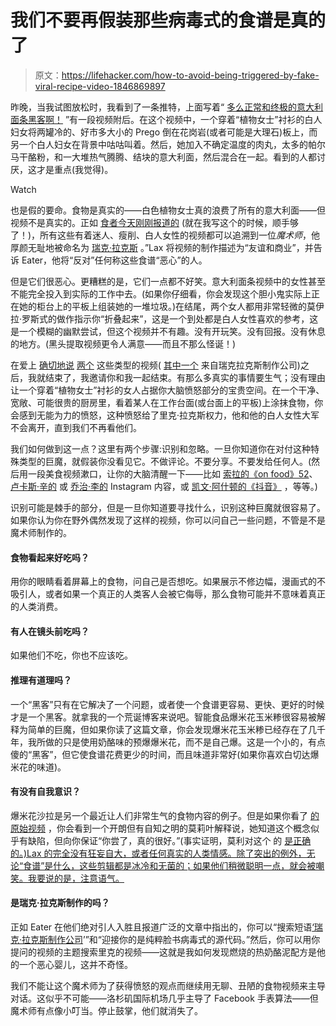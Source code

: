 # 我们不要再假装那些病毒式的食谱是真的了

> 原文：<https://lifehacker.com/how-to-avoid-being-triggered-by-fake-viral-recipe-video-1846869897>

昨晚，当我试图放松时，我看到了一条推特，上面写着“ [多么正常和终极的意大利面条黑客啊！](https://twitter.com/jarvis/status/1391821103417356293) ”有一段视频附后。在这个视频中，一个穿着“植物女士”衬衫的白人妇女将两罐冷的、好市多大小的 Prego 倒在花岗岩(或者可能是大理石)板上，而另一个白人妇女在背景中咕咕叫着。然后，她加入不确定温度的肉丸，太多的帕尔马干酪粉，和一大堆热气腾腾、结块的意大利面，然后混合在一起。看到的人都讨厌，这才是重点(我觉得)。

Watch

也是假的要命。食物是真实的——白色植物女士真的浪费了所有的意大利面——但视频不是真实的。正如 [食者今天刚刚报道的](https://www.eater.com/2021/5/11/22430383/why-are-gross-viral-food-videos-popular-rick-lax-facebook-watch) (就在我写这个的时候，顺手够了！)，所有这些有着迷人、瘦削、白人女性的视频都可以追溯到一位*魔术师*，他厚颜无耻地被命名为 [瑞克·拉克斯](https://www.facebook.com/search/top?q=rick%20lax%20productions) 。”Lax 将视频的制作描述为“友谊和商业”，并告诉 Eater，他将“反对”任何称这些食谱“恶心”的人。

但是它们很恶心。更糟糕的是，它们一点都不好笑。意大利面条视频中的女性甚至不能完全投入到实际的工作中去。(如果你仔细看，你会发现这个胆小鬼实际上正在她的柜台上的平板上组装她的一堆垃圾。)在结尾，两个女人都用非常轻微的莫伊拉·罗斯式的做作指示你“折叠起来”，这是一个到处都是白人女性喜欢的参考，这是一个模糊的幽默尝试，但这个视频并不有趣。没有开玩笑。没有回报。没有休息的地方。(黑头提取视频更令人满意——而且不那么怪诞！)

在爱上 [确切地说](https://skillet.lifehacker.com/should-you-add-cheetos-to-your-macaroni-1846383754) [两个](https://skillet.lifehacker.com/no-you-cannot-turn-potato-chips-into-mashed-potatoes-1846301602) 这些类型的视频( [其中一个](https://www.facebook.com/permalink.php?story_fbid=1793983994116779&id=442668942581631) 来自瑞克拉克斯制作公司)之后，我就结束了，我邀请你和我一起结束。有那么多真实的事情要生气；没有理由让一个穿着“植物女士”衬衫的女人占据你大脑愤怒部分的宝贵空间。在一个干净、宽敞、可能很贵的厨房里，看着某人在工作台面(或台面上的平板)上涂抹食物，你会感到无能为力的愤怒，这种愤怒给了里克·拉克斯权力，他和他的白人女性大军不会离开，直到我们不再看他们。

我们如何做到这一点？这里有两个步骤:识别和忽略。一旦你知道你在对付这种特殊类型的巨魔，就假装你没看见它。不做评论。不要分享。不要发给任何人。(然后用一段美食视频漱口，让你的大脑清醒一下——比如 [索拉的《on food》52](https://watch.food52.com/m/o10mv4AK/off-script-with-sohla-you-braise-me-up?list=TJJc6T2q)、 [卢卡斯·辛的](https://www.instagram.com/lucas.sin/?hl=en) 或 [乔治·李的](https://www.instagram.com/chez.jorge/?hl=en) Instagram 内容，或 [凯文·阿什顿的《抖音》](https://www.tiktok.com/@oldscoolkevmo?lang=en) ，等等。)

识别可能是棘手的部分，但是一旦你知道要寻找什么，识别这种巨魔就很容易了。如果你认为你在野外偶然发现了这样的视频，你可以问自己一些问题，不管是不是魔术师制作的。

#### 食物看起来好吃吗？

用你的眼睛看着屏幕上的食物，问自己是否想吃。如果展示不修边幅，漫画式的不吸引人，或者如果一个真正的人类客人会被它侮辱，那么食物可能并不意味着真正的人类消费。

#### 有人在镜头前吃吗？

如果他们不吃，你也不应该吃。

#### 推理有道理吗？

一个“黑客”只有在它解决了一个问题，或者使一个食谱更容易、更快、更好的时候才是一个黑客。就拿我的一个荒诞博客来说吧。智能食品爆米花玉米糁很容易被解释为简单的巨魔，但如果你读了这篇文章，你会发现爆米花玉米糁已经存在了几千年，我所做的只是使用奶酪味的预爆爆米花，而不是自己爆。这是一个小的，有点傻的“黑客”，但它使食谱花费更少的时间，而且味道非常好(如果你喜欢白切达爆米花的味道)。

#### 有没有自我意识？

爆米花沙拉是另一个最近让人们非常生气的食物内容的例子。但是如果你看了 [的原始视频](https://www.foodnetwork.com/recipes/crunchy-snap-pea-popcorn-salad-8598011) ，你会看到一个开朗但有自知之明的莫莉叶解释说，她知道这个概念似乎有缺陷，但向你保证“你尝了，真的很好。”(事实证明，莫利对这个 的 [是正确的。)Lax 的完全没有狂妄自大，或者任何真实的人类情感。除了突出的例外，无论“食谱”是什么，这些剪辑都是冰冷和无菌的；如果他们稍微聪明一点，就会被嘲笑。我要说的是，注意语气。](https://skillet.lifehacker.com/does-popcorn-salad-deserve-our-respect-after-all-1846849105)

#### 是瑞克·拉克斯制作的吗？

正如 Eater 在他们绝对引人入胜且报道广泛的文章中指出的，你可以“搜索短语[‘瑞克·拉克斯制作公司](https://www.facebook.com/search/top?q=rick%20lax%20productions)’”和“迎接你的是纯粹脸书病毒式的源代码。”然后，你可以用你提问的视频的主题搜索里克的视频——这就是我如何发现燃烧的热奶酪泥配方是他的一个恶心婴儿，这并不奇怪。

我们不能让这个魔术师为了获得愤怒的观点而继续用无聊、丑陋的食物视频来主导对话。这似乎不可能——洛杉矶国际机场几乎主导了 Facebook 手表算法——但魔术师有点像小叮当。停止鼓掌，他们就消失了。